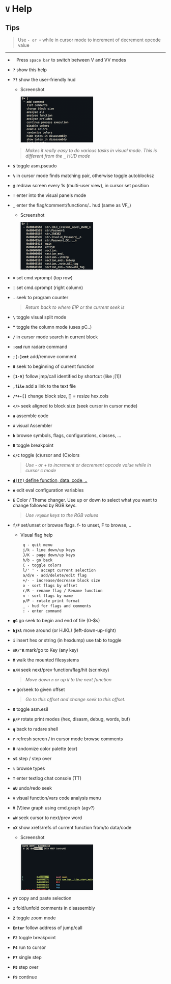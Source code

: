 <!-- TITLE: v Help -->

#  `V` Help

## **Tips**
  > Use `- or +` while in cursor mode to increment of decrement opcode value

---

- ` ` Press `space bar` to switch between V and VV modes
- **`?`** show this help
- **`??`** show the user-friendly hud
  - Screenshot

    <img src="/uploads/v-help/question-question-hud.png" width="50%">

  > _Makes it really easy to do various tasks in visual mode. This is different from the `_` HUD mode_
- **`$`** toggle asm.pseudo
- **`%`** in cursor mode finds matching pair, otherwise toggle autoblocksz
- **`@`** redraw screen every 1s (multi-user view), in cursor set position
- **`!`** enter into the visual panels mode
- **`_`** enter the flag/comment/functions/.. hud (same as VF_)
  - Screenshot

    <img src="/uploads/v-help/underscore-hud.png" width="50%">

- **`=`** set cmd.vprompt (top row)
- **`|`** set cmd.cprompt (right column)
- **`.`** seek to program counter
  > _Return back to where EIP or the current seek is_
- **`\`** toggle visual split mode
- **`"`** toggle the column mode (uses pC..)
- **`/`** in cursor mode search in current block
- **`:cmd`** run radare command
- **`;[-]cmt`** add/remove comment
- **`0`** seek to beginning of current function
- **`[1-9]`** follow jmp/call identified by shortcut (like ;[1])
- **`,file`** add a link to the text file
- **`/*+-[]`** change block size, [] = resize hex.cols
- **`</>`** seek aligned to block size (seek cursor in cursor mode)
- **`a`** assemble code
- `A` visual Assembler
- **`b`** browse symbols, flags, configurations, classes, ...
- **`B`** toggle breakpoint
- **`c/C`** toggle (c)ursor and (C)olors
  > _Use - or + to increment or decrement opcode value while in cursor c mode_

- [ **`d[f?]`** define function, data, code, ..](/options/capv/visual-mode/v-help/d)

- **`e`** edit eval configuration variables
- `E` Color / Theme changer. Use up or down to select what you want to change followed by RGB keys.
  > _Use `rRgGbB` keys to the RGB values_
- **`f/F`** set/unset or browse flags. f- to unset, F to browse, ..
  - Visual flag help

         q - quit menu
         j/k - line down/up keys
         J/K - page down/up keys
         h/b - go back
         C - toggle colors
         l/' ' - accept current selection
         a/d/e - add/delete/edit flag
         +/- - increase/decrease block size
         o - sort flags by offset
         r/R - rename flag / Rename function
         n - sort flags by name
         p/P - rotate print format
         _ - hud for flags and comments
         : - enter command

- **`gG`** go seek to begin and end of file (0-$s)
- **`hjkl`** move around (or HJKL) (left-down-up-right)
- **`i`** insert hex or string (in hexdump) use tab to toggle
- **`mK/'K`** mark/go to Key (any key)
- **`M`** walk the mounted filesystems
- **`n/N`** seek next/prev function/flag/hit (scr.nkey)
  > _Move down `n` or up `N` to the next function_
- **`o`** go/seek to given offset
  > _Go to this offset and change seek to this offset._
- **`O`** toggle asm.esil
- **`p/P`** rotate print modes (hex, disasm, debug, words, buf)
- **`q`** back to radare shell
- **`r`** refresh screen / in cursor mode browse comments
- **`R`** randomize color palette (ecr)
- **`sS`** step / step over
- **`t`** browse types
- **`T`** enter textlog chat console (TT)
- **`uU`** undo/redo seek
- **`v`** visual function/vars code analysis menu
- **`V`** (V)iew graph using cmd.graph (agv?)
- **`wW`** seek cursor to next/prev word
- **`xX`** show xrefs/refs of current function from/to data/code
  - Screenshot

    <img src="/uploads/cap-v/x-xref.png" width="50%">

- **`yY`** copy and paste selection
- **`z`** fold/unfold comments in disassembly
- **`Z`** toggle zoom mode
- **`Enter`** follow address of jump/call
- **`F2`** toggle breakpoint
- **`F4`** run to cursor
- **`F7`** single step
- **`F8`** step over
- **`F9`** continue